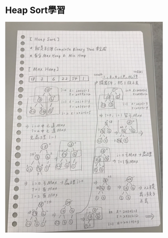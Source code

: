 # Heap Sort學習

![image](https://github.com/tel49131/2019Algorithm-learning/blob/master/week%206/heap%20sort1.jpg)

